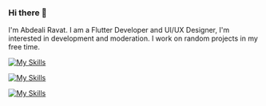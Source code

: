 ### Hi there 👋

I'm Abdeali Ravat. I am a Flutter Developer and UI/UX Designer,  I'm interested in development and moderation. I work on random projects in my free time.

[![My Skills](https://skillicons.dev/icons?i=flutter,dart,androidstudio,vscode,firebase,figma,ps,ai,html,css,git,github&theme=dark)](https://skillicons.dev)

[![My Skills](https://skillicons.dev/icons?i=,html,css,git,github&theme=dark)](https://skillicons.dev)

[![My Skills](https://skillicons.dev/icons?i=figma,ps,ai&theme=dark)](https://skillicons.dev)
